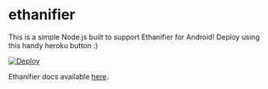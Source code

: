 ethanifier
==========

This is a simple Node.js built to support Ethanifier for Android!
Deploy using this handy heroku button :)

[![Deploy](https://www.herokucdn.com/deploy/button.png)](https://heroku.com/deploy)

Ethanifier docs available [here](https://github.com/juliangarritano/ethanifier).
